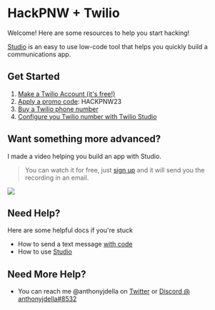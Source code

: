 # HackPNW + Twilio

Welcome! Here are some resources to help you start hacking!

[Studio](https://www.twilio.com/docs/studio/user-guide) is an easy to use low-code tool that helps you quickly build a communications app.


## Get Started

1. [Make a Twilio Account (it's free!)](https://www.twilio.com/try-twilio)
2. [Apply a promo code](https://www.twilio.com/blog/apply-promo-code): HACKPNW23
3. [Buy a Twilio phone number](https://www.twilio.com/console/phone-numbers/incoming)
4. [Configure you Twilio number with Twilio Studio](https://www.twilio.com/docs/studio/user-guide/get-started#configure-a-twilio-phone-number-to-connect-to-a-studio-flow)


## Want something more advanced?

I made a video helping you build an app with Studio.

> You can watch it for free, just [sign up](https://interactive.twilio.com/level-up-with-studio-prototype-enhance-and-share-your-workflows-webinar) and it will send you the recording in an email.

![](daily-sit-down.gif)

## Need Help?

Here are some helpful docs if you're stuck

- How to send a text message [with code](https://www.twilio.com/docs/sms/send-messages)
- How to use [Studio](https://www.twilio.com/docs/studio/user-guide/get-started)

## Need More Help?

- You can reach me @anthonyjdella on [Twitter](https://twitter.com/anthonyjdella) or [Discord @ anthonyjdella#8532](https://discordapp.com/users/anthonyjdella#8532)